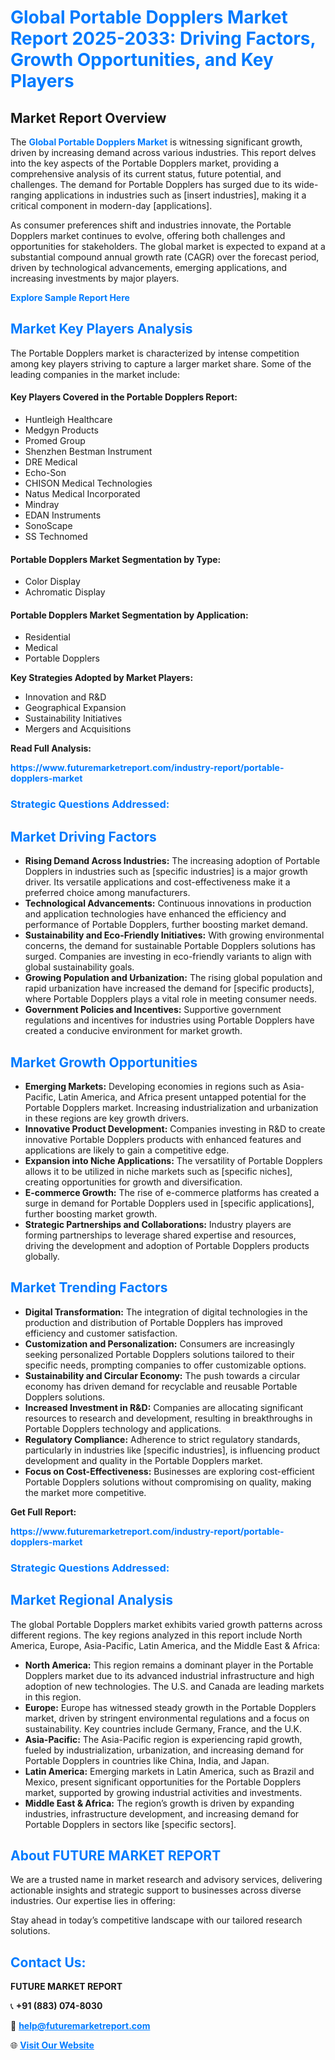 <h1 style="color: #007BFF;">Global Portable Dopplers Market Report 2025-2033: Driving Factors, Growth Opportunities, and Key Players</h1>

<section id="overview">
<h2>Market Report Overview</h2>
<p>The <a href="https://www.futuremarketreport.com/industry-report/portable-dopplers-market" style="color: #007BFF; text-decoration: none;"><strong>Global Portable Dopplers Market</strong></a> is witnessing significant growth, driven by increasing demand across various industries. This report delves into the key aspects of the Portable Dopplers market, providing a comprehensive analysis of its current status, future potential, and challenges. The demand for Portable Dopplers has surged due to its wide-ranging applications in industries such as [insert industries], making it a critical component in modern-day [applications].</p>
<p>As consumer preferences shift and industries innovate, the Portable Dopplers market continues to evolve, offering both challenges and opportunities for stakeholders. The global market is expected to expand at a substantial compound annual growth rate (CAGR) over the forecast period, driven by technological advancements, emerging applications, and increasing investments by major players.</p>
</section>

<section id="overview">
<p><a href="https://www.futuremarketreport.com/request-sample/reportId=126853" style="color: #007BFF; text-decoration: none;"><strong>Explore Sample Report Here</strong></a></p>
</section>

<section id="key-players">
<h2 style="color: #007BFF;">Market Key Players Analysis</h2>
<p>The Portable Dopplers market is characterized by intense competition among key players striving to capture a larger market share. Some of the leading companies in the market include:</p>
<h4>Key Players Covered in the Portable Dopplers Report:</h4>
<ul><li>Huntleigh Healthcare</li><li>Medgyn Products</li><li>Promed Group</li><li>Shenzhen Bestman Instrument</li><li>DRE Medical</li><li>Echo-Son</li><li>CHISON Medical Technologies</li><li>Natus Medical Incorporated</li><li>Mindray</li><li>EDAN Instruments</li><li>SonoScape</li><li>SS Technomed</li></ul>
<h4>Portable Dopplers Market Segmentation by Type:</h4>
<ul><li>Color Display</li><li>Achromatic Display</li></ul>

<h4>Portable Dopplers Market Segmentation by Application:</h4>
<ul><li>Residential</li><li>Medical</li><li>Portable Dopplers</li></ul>
<p><strong>Key Strategies Adopted by Market Players:</strong></p>
<ul>
<li>Innovation and R&D</li>
<li>Geographical Expansion</li>
<li>Sustainability Initiatives</li>
<li>Mergers and Acquisitions</li>
</ul>
</section>

<section>
<p><strong>Read Full Analysis: </strong></p><a href="https://www.futuremarketreport.com/industry-report/portable-dopplers-market" style="color: #007BFF; text-decoration: none;"><strong>https://www.futuremarketreport.com/industry-report/portable-dopplers-market</strong></a>
<h3 style="color: #007BFF;">Strategic Questions Addressed:</h3>
</section>

<section id="driving-factors">
<h2 style="color: #007BFF;">Market Driving Factors</h2>
<ul>
<li><strong>Rising Demand Across Industries:</strong> The increasing adoption of Portable Dopplers in industries such as [specific industries] is a major growth driver. Its versatile applications and cost-effectiveness make it a preferred choice among manufacturers.</li>
<li><strong>Technological Advancements:</strong> Continuous innovations in production and application technologies have enhanced the efficiency and performance of Portable Dopplers, further boosting market demand.</li>
<li><strong>Sustainability and Eco-Friendly Initiatives:</strong> With growing environmental concerns, the demand for sustainable Portable Dopplers solutions has surged. Companies are investing in eco-friendly variants to align with global sustainability goals.</li>
<li><strong>Growing Population and Urbanization:</strong> The rising global population and rapid urbanization have increased the demand for [specific products], where Portable Dopplers plays a vital role in meeting consumer needs.</li>
<li><strong>Government Policies and Incentives:</strong> Supportive government regulations and incentives for industries using Portable Dopplers have created a conducive environment for market growth.</li>
</ul>
</section>

<section id="growth-opportunities">
<h2 style="color: #007BFF;">Market Growth Opportunities</h2>
<ul>
<li><strong>Emerging Markets:</strong> Developing economies in regions such as Asia-Pacific, Latin America, and Africa present untapped potential for the Portable Dopplers market. Increasing industrialization and urbanization in these regions are key growth drivers.</li>
<li><strong>Innovative Product Development:</strong> Companies investing in R&D to create innovative Portable Dopplers products with enhanced features and applications are likely to gain a competitive edge.</li>
<li><strong>Expansion into Niche Applications:</strong> The versatility of Portable Dopplers allows it to be utilized in niche markets such as [specific niches], creating opportunities for growth and diversification.</li>
<li><strong>E-commerce Growth:</strong> The rise of e-commerce platforms has created a surge in demand for Portable Dopplers used in [specific applications], further boosting market growth.</li>
<li><strong>Strategic Partnerships and Collaborations:</strong> Industry players are forming partnerships to leverage shared expertise and resources, driving the development and adoption of Portable Dopplers products globally.</li>
</ul>
</section>

<section id="trending-factors">
<h2 style="color: #007BFF;">Market Trending Factors</h2>
<ul>
<li><strong>Digital Transformation:</strong> The integration of digital technologies in the production and distribution of Portable Dopplers has improved efficiency and customer satisfaction.</li>
<li><strong>Customization and Personalization:</strong> Consumers are increasingly seeking personalized Portable Dopplers solutions tailored to their specific needs, prompting companies to offer customizable options.</li>
<li><strong>Sustainability and Circular Economy:</strong> The push towards a circular economy has driven demand for recyclable and reusable Portable Dopplers solutions.</li>
<li><strong>Increased Investment in R&D:</strong> Companies are allocating significant resources to research and development, resulting in breakthroughs in Portable Dopplers technology and applications.</li>
<li><strong>Regulatory Compliance:</strong> Adherence to strict regulatory standards, particularly in industries like [specific industries], is influencing product development and quality in the Portable Dopplers market.</li>
<li><strong>Focus on Cost-Effectiveness:</strong> Businesses are exploring cost-efficient Portable Dopplers solutions without compromising on quality, making the market more competitive.</li>
</ul>
</section>

<section>
<p><strong>Get Full Report: </strong></p><a href="https://www.futuremarketreport.com/industry-report/portable-dopplers-market" style="color: #007BFF; text-decoration: none;"><strong>https://www.futuremarketreport.com/industry-report/portable-dopplers-market</strong></a>
<h3 style="color: #007BFF;">Strategic Questions Addressed:</h3>
</section>


<section id="regional-analysis">
<h2 style="color: #007BFF;">Market Regional Analysis</h2>
<p>The global Portable Dopplers market exhibits varied growth patterns across different regions. The key regions analyzed in this report include North America, Europe, Asia-Pacific, Latin America, and the Middle East & Africa:</p>
<ul>
<li><strong>North America:</strong> This region remains a dominant player in the Portable Dopplers market due to its advanced industrial infrastructure and high adoption of new technologies. The U.S. and Canada are leading markets in this region.</li>
<li><strong>Europe:</strong> Europe has witnessed steady growth in the Portable Dopplers market, driven by stringent environmental regulations and a focus on sustainability. Key countries include Germany, France, and the U.K.</li>
<li><strong>Asia-Pacific:</strong> The Asia-Pacific region is experiencing rapid growth, fueled by industrialization, urbanization, and increasing demand for Portable Dopplers in countries like China, India, and Japan.</li>
<li><strong>Latin America:</strong> Emerging markets in Latin America, such as Brazil and Mexico, present significant opportunities for the Portable Dopplers market, supported by growing industrial activities and investments.</li>
<li><strong>Middle East & Africa:</strong> The region’s growth is driven by expanding industries, infrastructure development, and increasing demand for Portable Dopplers in sectors like [specific sectors].</li>
</ul>
</section>

<footer>
<h2 style="color: #007BFF;">About FUTURE MARKET REPORT</h2>
<p>We are a trusted name in market research and advisory services, delivering actionable insights and strategic support to businesses across diverse industries. Our expertise lies in offering:</p>

<p>Stay ahead in today’s competitive landscape with our tailored research solutions.</p>

<h2 style="color: #007BFF;">Contact Us:</h2>
<p><strong>FUTURE MARKET REPORT</strong></p>
<p>📞 <strong>+91 (883) 074-8030</strong></p>
<p>📧 <strong><a href="mailto:help@futuremarketreport.com" style="color: #007BFF;">help@futuremarketreport.com</a></strong></p>
<p>🌐 <strong><a href="https://www.futuremarketreport.com/" style="color: #007BFF;">Visit Our Website</a></strong></p>
</footer>